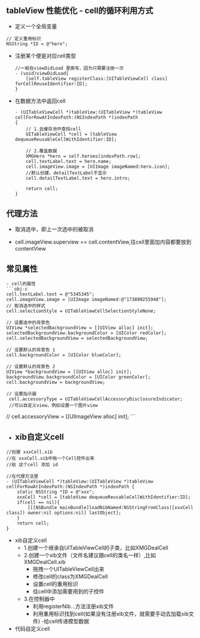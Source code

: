 ## tableView 性能优化 - cell的循环利用方式
- 定义一个全局变量
```obj-c
// 定义重用标识
NSString *ID = @"hero";
```
- 注册某个便是对应cell类型
    ```obj-c
    //一般在viewDidLoad 里面写，因为只需要注册一次
    - (void)viewDidLoad{
        [self.tableView registerClass:[UITableViewCell class] forCellReuseIdentifier:ID];
    }
    ```
- 在数据方法中返回cell
    ```obj-c
    - (UITableViewCell *)tableView:(UITableView *)tableView cellForRowAtIndexPath:(NSIndexPath *)indexPath
    {
        // 1.去缓存池中查找cell
        UITableViewCell *cell = [tableView dequeueReusableCellWithIdentifier:ID];
        
        // 2.覆盖数据
        XMGHero *hero = self.heroes[indexPath.row];
        cell.textLabel.text = hero.name;
        cell.imageView.image = [UIImage imageNamed:hero.icon];
        //默认创建，detailTextLabel不显示
        cell.detailTextLabel.text = hero.intro;
        
        return cell;
    }
    ```

## 代理方法
- 取消选中，即上一次选中的被取消

- cell.imageView.superview == cell.contentView,往cell里面加内容都要放到contentView

## 常见属性
    - cell的属性
    ```obj-c
    cell.textLabel.text = @"5345345";
    cell.imageView.image = [UIImage imageNamed:@"173890255948"];
    // 取消选中的样式
    cell.selectionStyle = UITableViewCellSelectionStyleNone;
    
    // 设置选中的背景色
    UIView *selectedBackgroundView = [[UIView alloc] init];
    selectedBackgroundView.backgroundColor = [UIColor redColor];
    cell.selectedBackgroundView = selectedBackgroundView;
    
    // 设置默认的背景色 1
    cell.backgroundColor = [UIColor blueColor];
    
    // 设置默认的背景色 2
    UIView *backgroundView = [[UIView alloc] init];
    backgroundView.backgroundColor = [UIColor greenColor];
    cell.backgroundView = backgroundView;
    
    // 设置指示器
     cell.accessoryType = UITableViewCellAccessoryDisclosureIndicator;
     //可以自定义view，例如设置一个图片view
//    cell.accessoryView =  [[UIImageView alloc] init];
    ```
    
- xib自定义cell
  - 
  
```obj-c
//创建 xxxCell.xib
//在 xxxCell.xib中拖一个Cell控件出来
//给 这个cell 添加 id

//在代理方法里
- (UITableViewCell *)tableView:(UITableView *)tableView cellForRowAtIndexPath:(NSIndexPath *)indexPath {
    static NSString *ID = @"xxx";
    xxxCell *cell = [tableView dequeueReusableCellWithIdentifier:ID];
    if(cell == nil){
        [[[NSBundle mainBundle]loadNibNamed:NSStringFromClass([xxxCell class]) owner:nil options:nil] lastObject];
    }
    return cell;
}
```
- xib自定义cell
    - 1.创建一个继承自UITableViewCell的子类，比如XMGDealCell<br>
    - 2.创建一个xib文件（文件名建议跟cell的类名一样）,比如XMGDealCell.xib
        - 拖拽一个UITableViewCell出来
        - 修改cell的class为XMGDealCell
        - 设置cell的重用标识
        - 往cell中添加需要用到的子控件
    - 3.在控制器中
        - 利用registerNib...方法注册xib文件
        - 利用重用标识找到cell(如果没有注册xib文件，就需要手动去加载xib文件)
        -给cell传递模型数据<br>
- 代码自定义cell




























 

